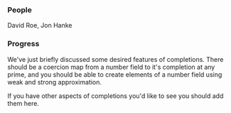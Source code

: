

### People

David Roe, Jon Hanke 


### Progress

We've just briefly discussed some desired features of completions.  There should be a coercion map from a number field to it's completion at any prime, and you should be able to create elements of a number field using weak and strong approximation. 

If you have other aspects of completions you'd like to see you should add them here. 
